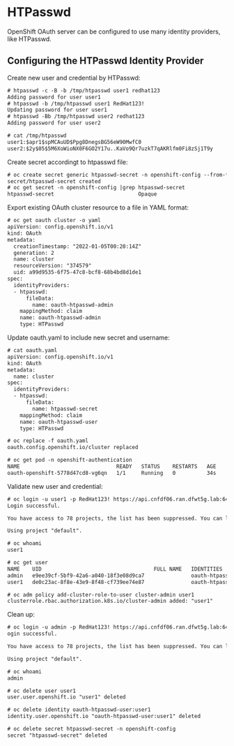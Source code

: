 # HTPasswd
OpenShift OAuth server can be configured to use many identity providers, like HTPasswd.

## Configuring the HTPasswd Identity Provider
Create new user and credential by HTPasswd:
```diff
# htpasswd -c -B -b /tmp/htpasswd user1 redhat123
Adding password for user user1
# htpasswd -b /tmp/htpasswd user1 RedHat123!
Updating password for user user1
# htpasswd -Bb /tmp/htpasswd user2 redhat123
Adding password for user user2

# cat /tmp/htpasswd 
user1:$apr1$spMCAuUD$Ppg8DnegsBG56eW90MwfC0
user2:$2y$05$5M6XoWioNX0F6GO2Y17u..KaVo9Qr7uzkT7qAKRlfm0Fi8zSj1T9y
```

Create secret accordingt to htpasswd file:
```diff
# oc create secret generic htpasswd-secret -n openshift-config --from-file htpasswd=/tmp/htpasswd 
secret/htpasswd-secret created
# oc get secret -n openshift-config |grep htpasswd-secret
htpasswd-secret                           Opaque                                1      8s
```

Export existing  OAuth cluster resource to a file in YAML format:
```diff
# oc get oauth cluster -o yaml
apiVersion: config.openshift.io/v1
kind: OAuth
metadata:
  creationTimestamp: "2022-01-05T00:20:14Z"
  generation: 2
  name: cluster
  resourceVersion: "374579"
  uid: a99d9535-6f75-47c8-bcf8-68b4bd8d1de1
spec:
  identityProviders:
  - htpasswd:
      fileData:
        name: oauth-htpasswd-admin
    mappingMethod: claim
    name: oauth-htpasswd-admin
    type: HTPasswd
```

Update oauth.yaml to include new secret and username:
```diff
# cat oauth.yaml 
apiVersion: config.openshift.io/v1
kind: OAuth
metadata:
  name: cluster
spec:
  identityProviders:
  - htpasswd:
      fileData:
        name: htpasswd-secret
    mappingMethod: claim
    name: oauth-htpasswd-user
    type: HTPasswd

# oc replace -f oauth.yaml 
oauth.config.openshift.io/cluster replaced

# oc get pod -n openshift-authentication 
NAME                               READY   STATUS    RESTARTS   AGE
oauth-openshift-5778d47cd8-vg6qn   1/1     Running   0          34s

```

Validate new user and credential:
```diff
# oc login -u user1 -p RedHat123! https://api.cnfdf06.ran.dfwt5g.lab:6443
Login successful.

You have access to 78 projects, the list has been suppressed. You can list all projects with 'oc projects'

Using project "default".

# oc whoami
user1

# oc get user
NAME    UID                                    FULL NAME   IDENTITIES
admin   e9ee39cf-5bf9-42a6-a040-18f3e08d9ca7               oauth-htpasswd-admin:admin
user1   de0c23ac-8f8e-43e9-8f48-cf739ee74e87               oauth-htpasswd-user:user1

# oc adm policy add-cluster-role-to-user cluster-admin user1
clusterrole.rbac.authorization.k8s.io/cluster-admin added: "user1"
```

Clean up:
```diff
# oc login -u admin -p RedHat123! https://api.cnfdf06.ran.dfwt5g.lab:6443
ogin successful.

You have access to 78 projects, the list has been suppressed. You can list all projects with 'oc projects'

Using project "default".

# oc whoami
admin

# oc delete user user1
user.user.openshift.io "user1" deleted

# oc delete identity oauth-htpasswd-user:user1
identity.user.openshift.io "oauth-htpasswd-user:user1" deleted

# oc delete secret htpasswd-secret -n openshift-config
secret "htpasswd-secret" deleted
```

